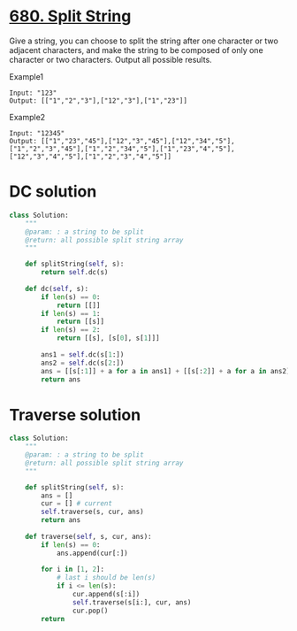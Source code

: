 # [680. Split String](https://www.lintcode.com/problem/split-string/description)

Give a string, you can choose to split the string after one character or two adjacent characters, and make the string to be composed of only one character or two characters. Output all possible results.

Example1
```
Input: "123"
Output: [["1","2","3"],["12","3"],["1","23"]]
```
Example2
```
Input: "12345"
Output: [["1","23","45"],["12","3","45"],["12","34","5"],["1","2","3","45"],["1","2","34","5"],["1","23","4","5"],["12","3","4","5"],["1","2","3","4","5"]]
```

# DC solution
```python
class Solution:
    """
    @param: : a string to be split
    @return: all possible split string array
    """

    def splitString(self, s):
        return self.dc(s)
        
    def dc(self, s):
        if len(s) == 0:
            return [[]]
        if len(s) == 1:
            return [[s]]
        if len(s) == 2:
            return [[s], [s[0], s[1]]]
        
        ans1 = self.dc(s[1:])
        ans2 = self.dc(s[2:])
        ans = [[s[:1]] + a for a in ans1] + [[s[:2]] + a for a in ans2]
        return ans
```

# Traverse solution
```python
class Solution:
    """
    @param: : a string to be split
    @return: all possible split string array
    """

    def splitString(self, s):
        ans = []
        cur = [] # current
        self.traverse(s, cur, ans)
        return ans
        
    def traverse(self, s, cur, ans):
        if len(s) == 0:
            ans.append(cur[:])
            
        for i in [1, 2]:
            # last i should be len(s)
            if i <= len(s):
                cur.append(s[:i])
                self.traverse(s[i:], cur, ans)
                cur.pop()
        return 
```